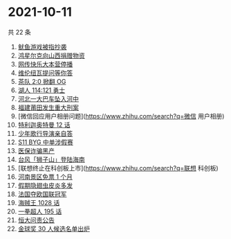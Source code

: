 # 2021-10-11

共 22 条

<!-- BEGIN ZHIHUSEARCH -->
<!-- 最后更新时间 Mon Oct 11 2021 13:10:18 GMT+0800 (China Standard Time) -->
1. [鱿鱼游戏被指抄袭](https://www.zhihu.com/search?q=鱿鱼游戏)
1. [鸿星尔克向山西捐赠物资](https://www.zhihu.com/search?q=鸿星尔克)
1. [网传快乐大本营停播](https://www.zhihu.com/search?q=快乐大本营)
1. [维伦纽瓦提问等你答](https://www.zhihu.com/search?q=维伦纽瓦)
1. [茶队 2:0 掀翻 OG](https://www.zhihu.com/search?q=og)
1. [湖人 114:121 勇士](https://www.zhihu.com/search?q=勇士)
1. [河北一大巴车坠入河中](https://www.zhihu.com/search?q=大巴车坠河)
1. [福建莆田发生重大刑案](https://www.zhihu.com/search?q=福建刑案)
1. [微信回应用户相册问题](https://www.zhihu.com/search?q=微信 用户相册)
1. [特利迦奥特曼 12 话 ](https://www.zhihu.com/search?q=特利迦奥特曼)
1. [少年歌行导演亲自答](https://www.zhihu.com/search?q=少年歌行)
1. [S11 BYG 中单涉假赛](https://www.zhihu.com/search?q=byg)
1. [医保诈骗黑产](https://www.zhihu.com/search?q=医保诈骗黑产)
1. [台风「狮子山」登陆海南](https://www.zhihu.com/search?q=台风狮子山)
1. [联想终止在科创板上市](https://www.zhihu.com/search?q=联想 科创板)
1. [河南景区免票 1 个月](https://www.zhihu.com/search?q=河南景区)
1. [假期隐翅虫皮炎多发](https://www.zhihu.com/search?q=隐翅虫)
1. [法国夺欧国联冠军](https://www.zhihu.com/search?q=欧国联)
1. [海贼王 1028 话](https://www.zhihu.com/search?q=海贼王)
1. [一拳超人 195 话](https://www.zhihu.com/search?q=一拳超人)
1. [恒大问责公告](https://www.zhihu.com/search?q=恒大)
1. [金球奖 30 人候选名单出炉](https://www.zhihu.com/search?q=金球奖)
<!-- END ZHIHUSEARCH -->
